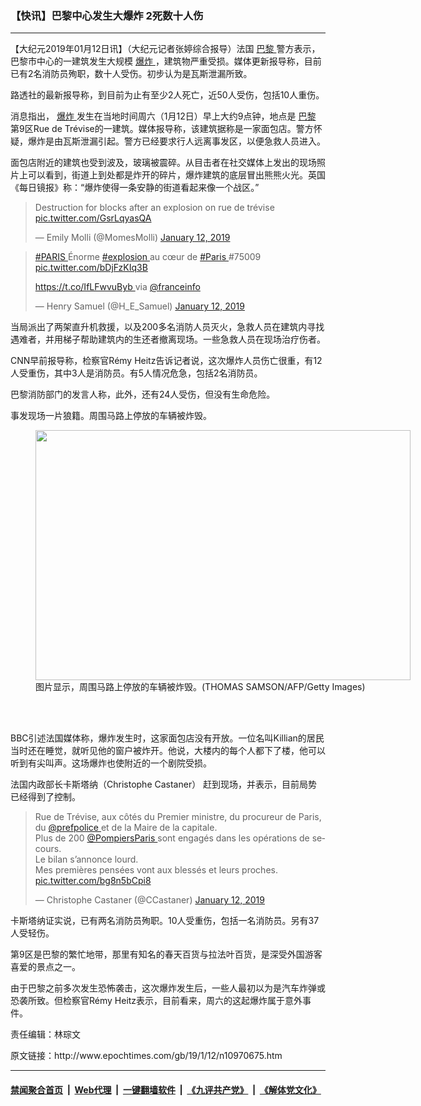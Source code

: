 ### 【快讯】巴黎中心发生大爆炸 2死数十人伤
------------------------

<p>
 【大纪元2019年01月12日讯】（大纪元记者张婷综合报导）法国
 <a href="http://www.epochtimes.com/gb/tag/%E5%B7%B4%E9%BB%8E.html">
  巴黎
 </a>
 警方表示，巴黎市中心的一建筑发生大规模
 <a href="http://www.epochtimes.com/gb/tag/%E7%88%86%E7%82%B8.html">
  爆炸
 </a>
 ，建筑物严重受损。媒体更新报导称，目前已有2名消防员殉职，数十人受伤。初步认为是瓦斯泄漏所致。
</p>
<p>
 路透社的最新报导称，到目前为止有至少2人死亡，近50人受伤，包括10人重伤。
</p>
<p>
 消息指出，
 <a href="http://www.epochtimes.com/gb/tag/%E7%88%86%E7%82%B8.html">
  爆炸
 </a>
 发生在当地时间周六（1月12日）早上大约9点钟，地点是
 <a href="http://www.epochtimes.com/gb/tag/%E5%B7%B4%E9%BB%8E.html">
  巴黎
 </a>
 第9区Rue de Trévise的一建筑。媒体报导称，该建筑据称是一家面包店。警方怀疑，爆炸是由瓦斯泄漏引起。警方已经要求行人远离事发区，以便急救人员进入。
</p>
<p>
 面包店附近的建筑也受到波及，玻璃被震碎。从目击者在社交媒体上发出的现场照片上可以看到，街道上到处都是炸开的碎片，爆炸建筑的底层冒出熊熊火光。英国《每日镜报》称：“爆炸使得一条安静的街道看起来像一个战区。”
</p>
<p>
</p>
<blockquote class="twitter-tweet" data-lang="en">
 <p dir="ltr" lang="fr">
  Destruction for blocks after an explosion on rue de trévise
  <a href="https://t.co/GsrLqyasQA">
   pic.twitter.com/GsrLqyasQA
  </a>
 </p>
 <p>
  — Emily Molli (@MomesMolli)
  <a href="https://twitter.com/MomesMolli/status/1083999067024154624?ref_src=twsrc%5Etfw">
   January 12, 2019
  </a>
 </p>
</blockquote>
<p>
</p>
<p>
</p>
<blockquote class="twitter-tweet" data-lang="en">
 <p dir="ltr" lang="fr">
  <a href="https://twitter.com/hashtag/PARIS?src=hash&amp;ref_src=twsrc%5Etfw">
   #PARIS
  </a>
  Énorme
  <a href="https://twitter.com/hashtag/explosion?src=hash&amp;ref_src=twsrc%5Etfw">
   #explosion
  </a>
  au cœur de
  <a href="https://twitter.com/hashtag/Paris?src=hash&amp;ref_src=twsrc%5Etfw">
   #Paris
  </a>
  #75009
  <a href="https://t.co/bDjFzKIq3B">
   pic.twitter.com/bDjFzKIq3B
  </a>
 </p>
 <p>
  <a href="https://t.co/IfLFwvuByb">
   https://t.co/IfLFwvuByb
  </a>
  via
  <a href="https://twitter.com/franceinfo?ref_src=twsrc%5Etfw">
   @franceinfo
  </a>
 </p>
 <p>
  — Henry Samuel (@H_E_Samuel)
  <a href="https://twitter.com/H_E_Samuel/status/1084004760682971136?ref_src=twsrc%5Etfw">
   January 12, 2019
  </a>
 </p>
</blockquote>
<p>
 <p>
 </p>
 <p>
  当局派出了两架直升机救援，以及200多名消防人员灭火，急救人员在建筑内寻找遇难者，并用梯子帮助建筑内的生还者撤离现场。一些急救人员在现场治疗伤者。
 </p>
 <p>
  CNN早前报导称，检察官Rémy Heitz告诉记者说，这次爆炸人员伤亡很重，有12人受重伤，其中3人是消防员。有5人情况危急，包括2名消防员。
 </p>
 <p>
  巴黎消防部门的发言人称，此外，还有24人受伤，但没有生命危险。
 </p>
 <p>
  事发现场一片狼籍。周围马路上停放的车辆被炸毁。
 </p>
 <figure class="wp-caption alignnone" id="attachment_10970728" style="width: 600px">
  <a href="http://i.epochtimes.com/assets/uploads/2019/01/GettyImages-1081233862-e1547288046393.jpg">
   <img alt="" class="size-large wp-image-10970728" height="400" src="http://i.epochtimes.com/assets/uploads/2019/01/GettyImages-1081233862-600x400.jpg" width="600"/>
  </a>
  <br/><figcaption class="wp-caption-text">
   图片显示，周围马路上停放的车辆被炸毁。(THOMAS SAMSON/AFP/Getty Images)
  </figcaption><br/>
 </figure><br/>
 <p>
  BBC引述法国媒体称，爆炸发生时，这家面包店没有开放。一位名叫Killian的居民当时还在睡觉，就听见他的窗户被炸开。他说，大楼内的每个人都下了楼，他可以听到有尖叫声。这场爆炸也使附近的一个剧院受损。
 </p>
 <p>
  法国内政部长卡斯塔纳（Christophe Castaner） 赶到现场，并表示，目前局势已经得到了控制。
 </p>
</p>
<p>
</p>
<blockquote class="twitter-tweet" data-lang="en">
 <p dir="ltr" lang="fr">
  Rue de Trévise, aux côtés du Premier ministre, du procureur de Paris, du
  <a href="https://twitter.com/prefpolice?ref_src=twsrc%5Etfw">
   @prefpolice
  </a>
  et de la Maire de la capitale.
  <br/>
  Plus de 200
  <a href="https://twitter.com/PompiersParis?ref_src=twsrc%5Etfw">
   @PompiersParis
  </a>
  sont engagés dans les opérations de secours.
  <br/>
  Le bilan s’annonce lourd.
  <br/>
  Mes premières pensées vont aux blessés et leurs proches.
  <a href="https://t.co/bg8n5bCpi8">
   pic.twitter.com/bg8n5bCpi8
  </a>
 </p>
 <p>
  — Christophe Castaner (@CCastaner)
  <a href="https://twitter.com/CCastaner/status/1084019856389931008?ref_src=twsrc%5Etfw">
   January 12, 2019
  </a>
 </p>
</blockquote>
<p>
 <p>
  卡斯塔纳证实说，已有两名消防员殉职。10人受重伤，包括一名消防员。另有37人受轻伤。
 </p>
 <p>
  第9区是巴黎的繁忙地带，那里有知名的春天百货与拉法叶百货，是深受外国游客喜爱的景点之一。
 </p>
 <p>
  由于巴黎之前多次发生恐怖袭击，这次爆炸发生后，一些人最初以为是汽车炸弹或恐袭所致。但检察官Rémy Heitz表示，目前看来，周六的这起爆炸属于意外事件。
 </p>
 <p>
  责任编辑：林琮文
 </p>
</p>
原文链接：http://www.epochtimes.com/gb/19/1/12/n10970675.htm


------------------------
#### [禁闻聚合首页](https://github.com/gfw-breaker/banned-news/blob/master/README.md) &nbsp;|&nbsp; [Web代理](https://github.com/gfw-breaker/open-proxy/blob/master/README.md) &nbsp;|&nbsp; [一键翻墙软件](https://github.com/gfw-breaker/nogfw/blob/master/README.md) &nbsp;|&nbsp; [《九评共产党》](https://github.com/gfw-breaker/9ping.md/blob/master/README.md#九评之一评共产党是什么) &nbsp;|&nbsp; [《解体党文化》](https://github.com/gfw-breaker/jtdwh.md/blob/master/README.md#绪论)